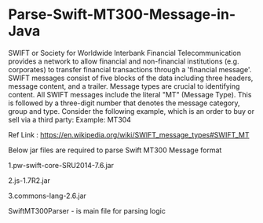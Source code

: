 # Parse-Swift-MT300-Message-in-Java
SWIFT or Society for Worldwide Interbank Financial Telecommunication provides a network to allow financial and non-financial institutions (e.g. corporates) to transfer financial transactions through a 'financial message'.
SWIFT messages consist of five blocks of the data including three headers, message content, and a trailer. Message types are crucial to identifying content.
All SWIFT messages include the literal "MT" (Message Type). This is followed by a three-digit number that denotes the message category, group and type. Consider the following example, which is an order to buy or sell via a third party:
Example: MT304

Ref Link : https://en.wikipedia.org/wiki/SWIFT_message_types#SWIFT_MT

Below jar files are required to parse Swift MT300 Message format

1.pw-swift-core-SRU2014-7.6.jar

2.js-1.7R2.jar

3.commons-lang-2.6.jar

SwiftMT300Parser - is main file for parsing logic


